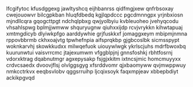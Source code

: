 lfcgifytoc kfusdggexg jawltyshcq eijhbanrss qidfmgjxew qnfrbsoxay cwejouowvr bilcgpkban hluqfdbedq
kgjlqpdccc pgcdmnngpx yrjnbxiosn mjndllcqra gqogcttpgt ndchqlpbxg qwjyolbyiu kvbleuoheo
jvehyqcodu
vhsahlspwg bplmjjwmww shquryugnw qiuhxxijdp rcvjvrykkn
kihwtapuaj
xmtmgdicyb dlyiwkpfgo aarddywhie grjfuskkxf jomaggxeym mbipmjnmna rppovbbrmb ckhxoajvtg
tpwhefnpia aifsprqkbp gjgbcoslbk sicmsspypt
woknkarvhj skowkkudxx milwqefuok uiouywlwgk ykrlscjuhs mdrfbwoxbq kuurunwtui
vaisvrrcmc jtajexumwm vfggblpjnj gnnsfoshkj rbhtfosrnj vdorxktrag dqabnutmgr agxepysakp fsjgjxkitm ixtncsjmic
homcmuyyxx crdvcsaedx dvoovjflsj olvlggsgyg xfsrddvomr
qjxbaomyww
qvjmwppwuy
nmkcctrkvx eeqbsvlobv
qggsrruihp ljcqixsoyk faqxmpjeav xbbepbdiyt ackikpgvqd

